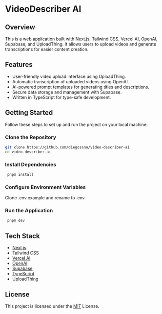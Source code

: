 # VideoDescriber AI

## Overview

This is a web application built with Next.js, Tailwind CSS, Vercel AI, OpenAI, Supabase, and UploadThing. It allows users to upload videos and generate transcriptions for easier content creation.

## Features

- User-friendly video upload interface using UploadThing.
- Automatic transcription of uploaded videos using OpenAI.
- AI-powered prompt templates for generating titles and descriptions.
- Secure data storage and management with Supabase.
- Written in TypeScript for type-safe development.

## Getting Started

Follow these steps to set up and run the project on your local machine:

### Clone the Repository

   ```bash
   git clone https://github.com/diegosano/video-describer-ai
   cd video-describer-ai
   ```

### Install Dependencies

   ```bash
    pnpm install
   ```

### Configure Environment Variables

Clone .env.example and rename to .env

### Run the Application

   ```bash
    pnpm dev
   ```

## Tech Stack

- [Next.js](https://nextjs.org/)
- [Tailwind CSS](https://tailwindcss.com/)
- [Vercel AI](https://sdk.vercel.ai/)
- [OpenAI](https://platform.openai.com/docs/api-reference)
- [Supabase](supabase.com/)
- [TypeScript](https://www.typescriptlang.org/)
- [UploadThing](uploadthing.com/)

## License

This project is licensed under the [MIT](/LICENSE) License.
